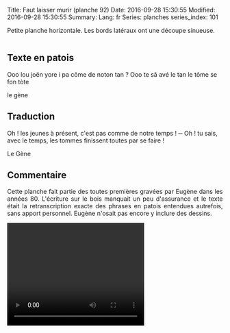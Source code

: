 Title: Faut laisser murir (planche 92)
Date: 2016-09-28 15:30:55
Modified: 2016-09-28 15:30:55
Summary: 
Lang: fr
Series: planches
series_index: 101

Petite planche horizontale. Les bords latéraux ont une découpe sinueuse.

<figure class="image-block" style="float: center;">
  <img alt="" src="{static}/images/planche_92.png">
  <figcaption style="max-width: 700px"></figcaption>
</figure>


## Texte en patois
Ooo lou joën yore i  pa côme de noton tan ? Ooo te sâ avé le tan le tôme se fon tòte

le gène

## Traduction
Oh ! les jeunes à présent, c'est pas comme de notre temps !
─  Oh ! tu sais, avec le temps, les tommes finissent toutes par se faire !

Le Gène

## Commentaire
<p style="text-align:justify;">Cette planche fait partie des toutes premières gravées par Eugène dans les années 80. L'écriture sur le bois manquait un peu d'assurance et le texte était la retranscription exacte des phrases en patois entendues autrefois, sans apport personnel. Eugène n'osait pas encore y inclure des dessins.</p>


<video width="320" height="240" controls>
  <source src="https://d1njpgd0ygatdn.cloudfront.net/video_92.mp4" type="video/mp4">
</video>
